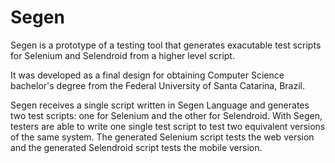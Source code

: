 # Segen

Segen is a prototype of a testing tool that generates exacutable test scripts for Selenium and Selendroid from a higher level script.

It was developed as a final design for obtaining Computer Science bachelor's degree from the Federal University of Santa Catarina, Brazil.

Segen receives a single script written in Segen Language and generates two test scripts: one for Selenium and the other for Selendroid. With Segen, testers are able to write one single test script to test two equivalent versions of the same system. The generated Selenium script tests the web version and the generated Selendroid script tests the mobile version.
